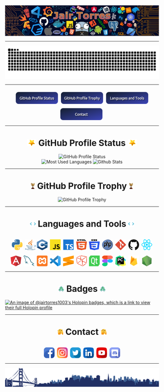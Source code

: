 ![bg][banner-JairTorres1003]

---
<!-- nav -->
<div align="center">
  <picture>
    <source media="(prefers-color-scheme: dark)" srcset="https://raw.githubusercontent.com/JairTorres1003/JairTorres1003/output/github-contribution-grid-snake-dark.svg">
    <source media="(prefers-color-scheme: light)" srcset="https://raw.githubusercontent.com/JairTorres1003/JairTorres1003/output/github-contribution-grid-snake.svg">
    <img alt="github contribution grid snake animation" src="https://raw.githubusercontent.com/JairTorres1003/JairTorres1003/output/github-contribution-grid-snake.svg">
  </picture>
</div>

---
<div align="center">
  <img src="./icon/1px-white-70.png" alt=" " height="50" width="0"/>
  <a href="#----github-profile-status--"><img src="./icon/Button_github_profile_status.png" alt="Button github profile status" width="140"/></a>
  <img src="./icon/1px-white-70.png" alt=" " height="50" width="0"/>
  <a href="#----github-profile-trophy--"><img src="./icon/Button_github_profile_trophy.png" alt="Button github profile trophy" width="140"/></a>
  <img src="./icon/1px-white-70.png" alt=" " height="50" width="0"/>
  <a href="#----languages-and-tools--"><img src="./icon/Button_languages_and_tools.png" alt="Button languages and tools" width="140"/></a>
  <img src="./icon/1px-white-70.png" alt=" " height="50" width="0"/>
  <a href="#----contact--"><img src="./icon/Button_contact.png" alt="Button contact" width="140"/></a>
  <img src="./icon/1px-white-70.png" alt=" " height="50" width="0"/>
</div>

---
<h1 align="center">
  <picture>
    <img src="./icon/star.gif" width="30" alt="star">
  </picture>
  <span>GitHub Profile Status</span>
  <picture>
    <img src="./icon/star.gif" width="30" alt="star">
  </picture>
</h1>

<div align="center">
  <picture>
    <source media="(prefers-color-scheme: dark)" srcset="https://github-readme-streak-stats.herokuapp.com?user=JairTorres1003&theme=github-dark-blue&hide_border=true&date_format=j%20M%5B%20Y%5D">
    <source media="(prefers-color-scheme: light)" srcset="https://github-readme-streak-stats.herokuapp.com?user=JairTorres1003&date_format=j%20M%5B%20Y%5D">
    <img height="160em" src="https://github-readme-streak-stats.herokuapp.com?user=JairTorres1003&date_format=j%20M%5B%20Y%5D" alt="GitHub Profile Status"/>
  </picture>
</div>
<div align="center">
  <picture>
    <source media="(prefers-color-scheme: dark)" srcset="https://github-readme-stats-jairtorres1003.vercel.app/api/top-langs/?username=JairTorres1003&layout=compact&theme=github_dark">
    <source media="(prefers-color-scheme: light)" srcset="https://github-readme-stats-jairtorres1003.vercel.app/api/top-langs/?username=JairTorres1003&layout=compact">
    <img height="140em" src="https://github-readme-stats-jairtorres1003.vercel.app/api/top-langs/?username=JairTorres1003&layout=compact" alt="Most Used Languages"/>
  </picture>
  <picture>
    <source media="(prefers-color-scheme: dark)" srcset="https://github-readme-stats-jairtorres1003.vercel.app/api?username=JairTorres1003&show_icons=true&theme=github_dark">
    <source media="(prefers-color-scheme: light)" srcset="https://github-readme-stats-jairtorres1003.vercel.app/api?username=JairTorres1003&show_icons=true">
    <img height="140em" src="https://github-readme-stats-jairtorres1003.vercel.app/api?username=JairTorres1003&show_icons=true" alt="Github Stats"/>
  </picture>
</div>

---
<h1 align="center">
  <picture>
    <img src="./icon/Trophy.gif" width="14" alt="Trophy">
  </picture>
  <span>GitHub Profile Trophy</span>
  <picture>
    <img src="./icon/Trophy.gif" width="14" alt="Trophy">
  </picture>
</h1>
<div align="center">
  <picture>
    <source media="(prefers-color-scheme: dark)" srcset="https://github-profile-trophy.vercel.app/?username=JairTorres1003&no-frame=true&theme=onestar&margin-w=7&margin-h=5&column=8">
    <source media="(prefers-color-scheme: light)" srcset="https://github-profile-trophy.vercel.app/?username=JairTorres1003&no-frame=true&margin-w=7&margin-h=5&column=8">
    <img alt="GitHub Profile Trophy" src="https://github-profile-trophy.vercel.app/?username=JairTorres1003&no-frame=true&margin-w=7&margin-h=5&column=8">
  </picture>
</div>

---
<h1 align="center">
  <picture>
    <img src="./icon/code.gif" width="20" alt="symbol </>">
  </picture>
  <span>Languages and Tools</span>
  <picture>
    <img src="./icon/code.gif" width="20" alt="symbol </>">
  </picture>
</h1>
<div align="center">
  <img src="./icon/1px-white-70.png" alt=" " height="50" width="0"/>
  <code><img src="./icon/python.svg" alt="python" height="35" width="35"/></code>
  <img src="./icon/1px-white-70.png" alt=" " height="50" width="0"/>
  <code><img src="./icon/java.svg" alt="java" height="35" width="35"/></code
  <img src="./icon/1px-white-70.png" alt=" " height="50" width="0"/>
  <code><img src="./icon/c-plusplus.svg" alt="c++" height="35" width="35"/></code>
  <img src="./icon/1px-white-70.png" alt=" " height="50" width="0"/>
  <code><img src="./icon/javascript.svg" alt="javascript" height="35" width="35"/></code>
  <img src="./icon/1px-white-70.png" alt=" " height="50" width="0"/>
  <code><img src="./icon/Typescript.svg" alt="Typescript" height="35" width="35"/></code>
  <img src="./icon/1px-white-70.png" alt=" " height="50" width="0"/>
  <code><img src="./icon/html-5.svg" alt="html5" height="35" width="35"/></code>
  <img src="./icon/1px-white-70.png" alt=" " height="50" width="0"/>
  <code><img src="./icon/css-3.svg" alt="css3" height="35" width="35"/></code>
  <img src="./icon/1px-white-70.png" alt=" " height="50" width="0"/>
  <code><img src="./icon/php.svg" alt="php" height="35" width="35"/></code>
  <img src="./icon/1px-white-70.png" alt=" " height="50" width="0"/>
  <code><img src="./icon/git-icon.svg" alt="git" height="35" width="35"/></code>
  <img src="./icon/1px-white-70.png" alt=" " height="50" width="0"/>
  <code><img src="./icon/github-icon.svg" alt="github" height="35" width="35"/></code>
  <img src="./icon/1px-white-70.png" alt=" " height="50" width="0"/>
  <code><img src="./icon/react.svg" alt="react" height="35" width="35"/></code>
  <img src="./icon/1px-white-70.png" alt=" " height="50" width="0"/>
  <code><img src="./icon/angular-icon.svg" alt="angular" height="35" width="35"/></code>
  <img src="./icon/1px-white-70.png" alt=" " height="50" width="0"/>
  <code><img src="./icon/mysql.svg" alt="mysql" height="35" width="35"/></code>
  <img src="./icon/1px-white-70.png" alt=" " height="50" width="0"/>
  <code><img src="./icon/xampp.svg" alt="xampp" height="35" width="35"/></code>
  <img src="./icon/1px-white-70.png" alt=" " height="50" width="0"/>
  <code><img src="./icon/visual-studio-code.svg" alt="visual studio code." height="35" width="35"/></code>
  <img src="./icon/1px-white-70.png" alt=" " height="50" width="0"/>
  <code><img src="./icon/sublime-text.svg" alt="sublime text" height="35" width="35"/></code>
  <img src="./icon/1px-white-70.png" alt=" " height="50" width="0"/>
  <code><img src="./icon/netbeans.svg" alt="netbeans" height="35" width="35"/></code>
  <img src="./icon/1px-white-70.png" alt=" " height="50" width="0"/>
  <code><img src="./icon/qt.svg" alt="qt" height="35" width="35"/></code>
  <img src="./icon/1px-white-70.png" alt=" " height="50" width="0"/>
  <code><img src="./icon/figma.svg" alt="figma" height="35" width="35"/></code>
  <img src="./icon/1px-white-70.png" alt=" " height="50" width="0"/>
  <code><img src="./icon/pycharm.svg" alt="pycharm" height="35" width="35"/></code>
  <img src="./icon/1px-white-70.png" alt=" " height="50" width="0"/>
  <code><img src="./icon/firebase.png" alt="firebase" height="35" width="35"/></code>
  <img src="./icon/1px-white-70.png" alt=" " height="50" width="0"/>
  <code><img src="./icon/node.png" alt="Node Js" height="35" width="35"/></code>
  <img src="./icon/1px-white-70.png" alt=" " height="50" width="0"/>
</div>

---
<h1 align="center">
  <picture>
    <img src="./icon/badges.gif" width="20" alt="Contact">
  </picture>
  <span>Badges</span>
  <picture>
    <img src="./icon/badges.gif" width="20" alt="Contact">
  </picture>
</h1>

[![An image of @jairtorres1003's Holopin badges, which is a link to view their full Holopin profile](https://holopin.me/jairtorres1003)](https://holopin.io/@jairtorres1003)

---
<h1 align="center">
  <picture>
    <img src="./icon/contact.gif" width="20" alt="Contact">
  </picture>
  <span>Contact</span>
  <picture>
    <img src="./icon/contact.gif" width="20" alt="Contact">
  </picture>
</h1>
<div align="center">
  <img src="./icon/1px-white-70.png" alt=" " height="50" width="0"/>
  <a href="https://www.facebook.com/Jair.Torres1003"><img src="./icon/facebook.png" alt="facebook" height="35" width="35"/></a>
  <img src="./icon/1px-white-70.png" alt=" " height="50" width="0"/>
  <a href="https://www.instagram.com/torres__jair/"><img src="./icon/instagram.png" alt="instagram" height="35" width="35"/></a>
  <img src="./icon/1px-white-70.png" alt=" " height="50" width="0"/>
  <a href="https://twitter.com/jatc_torres" target="_blank"><img src="./icon/twitter.png" alt="twitter" height="35" width="35"/></a>
  <img src="./icon/1px-white-70.png" alt=" " height="50" width="0"/>
  <a href="https://bit.ly/3RnMkx9"><img src="./icon/linkedin.png" alt="linkedin" height="35" width="35"/></a>
  <img src="./icon/1px-white-70.png" alt=" " height="50" width="0"/>
  <a href="https://www.youtube.com/channel/UCVm1bTBc84rnFxMQcUbVg5w"><img src="./icon/youtube.png" alt="youtube" height="35" width="35"/></a>
  <img src="./icon/1px-white-70.png" alt=" " height="50" width="0"/>
  <a href="https://discord.com/users/Jair_Torres#1719"><img src="./icon/discord.png" alt="discord" height="35" width="35"/></a>
  <img src="./icon/1px-white-70.png" alt=" " height="50" width="0"/>
</div>

--- 
![bg][footer-JairTorres1003]


<!-- variables banner and footer-->
<!--
[banner-JairTorres1003Dog]: ./JairTorres1003Dog.jpg
[banner-JairTorres1003Tec]: ./code-jairTorres.jpg
-->
[banner-JairTorres1003]: ./icon/banner.jpg
[footer-JairTorres1003]: ./icon/footer.png

<!-- REFERENCES --
https://github.com/Platane/snk
https://github-readme-streak-stats.herokuapp.com/demo/
https://github.com/anuraghazra/github-readme-stats
https://github.com/ryo-ma/github-profile-trophy
-->
  
<!-- Copyright © 2022 Jair Torres. -->
